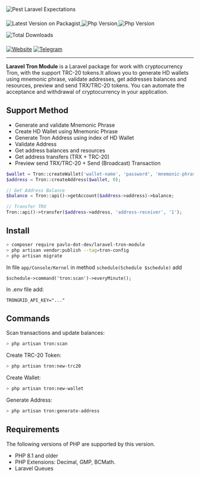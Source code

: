 ![Pest Laravel Expectations](https://banners.beyondco.de/Tron.png?theme=light&packageManager=composer+require&packageName=pavlo-dot-dev%2Flaravel-tron-module&pattern=architect&style=style_1&description=Working+with+cryptocurrency+Tron%2C+supported+TRC-20+tokens&md=1&showWatermark=1&fontSize=100px&images=https%3A%2F%2Flaravel.com%2Fimg%2Flogomark.min.svg)

<a href="https://packagist.org/packages/pavlo-dot-dev/laravel-tron-module" target="_blank">
    <img style="display: inline-block; margin-top: 0.5em; margin-bottom: 0.5em" src="https://img.shields.io/packagist/v/pavlo-dot-dev/laravel-tron-module.svg?style=flat&cacheSeconds=3600" alt="Latest Version on Packagist">
</a>

<a href="https://www.php.net">
    <img style="display: inline-block; margin-top: 0.5em; margin-bottom: 0.5em" src="https://img.shields.io/badge/php-%3E=8.1-brightgreen.svg?maxAge=2592000" alt="Php Version">
</a>

<a href="https://laravel.com/">
    <img style="display: inline-block; margin-top: 0.5em; margin-bottom: 0.5em" src="https://img.shields.io/badge/laravel-%3E=10-red.svg?maxAge=2592000" alt="Php Version">
</a>

<a href="https://packagist.org/packages/pavlo-dot-dev/laravel-tron-module" target="_blank">
    <img style="display: inline-block; margin-top: 0.5em; margin-bottom: 0.5em" src="https://img.shields.io/packagist/dt/pavlo-dot-dev/laravel-tron-module.svg?style=flat&cacheSeconds=3600" alt="Total Downloads">
</a>

<a href="https://pavlo.dev"><img alt="Website" src="https://img.shields.io/badge/Website-https://pavlo.dev-black"></a>
<a href="https://t.me/pavlo_dev"><img alt="Telegram" src="https://img.shields.io/badge/Telegram-@pavlo_dev-blue"></a>

---

**Laravel Tron Module** is a Laravel package for work with cryptocurrency Tron, with the support TRC-20 tokens.It allows you to generate HD wallets using mnemonic phrase, validate addresses, get addresses balances and resources, preview and send TRX/TRC-20 tokens. You can automate the acceptance and withdrawal of cryptocurrency in your application.

## Support Method

- Generate and validate Mnemonic Phrase
- Create HD Wallet using Mnemonic Phrase
- Generate Tron Address using index of HD Wallet
- Validate Address
- Get address balances and resources
- Get address transfers (TRX + TRC-20)
- Preview send TRX/TRC-20 + Send (Broadcast) Transaction

```php
$wallet = Tron::createWallet('wallet-name', 'password', 'mnemonic-phrase', 'mnemonic-passphrase');
$address = Tron::createAddress($wallet, 0);

// Get Address Balance
$balance = Tron::api()->getAccount($address->address)->balance;

// Transfer TRX
Tron::api()->transfer($address->address, 'address-receiver', '1');
```

## Install

```bash
> composer require pavlo-dot-dev/laravel-tron-module
> php artisan vendor:publish --tag=tron-config
> php artisan migrate
```

In file `app/Console/Kernel` in method `schedule(Schedule $schedule)` add 
```
$schedule->command('tron:scan')->everyMinute();
```

In .env file add:
```
TRONGRID_API_KEY="..."
```

## Commands

Scan transactions and update balances:

```bash
> php artisan tron:scan
```

Create TRC-20 Token:

```bash
> php artisan tron:new-trc20
```

Create Wallet:

```bash
> php artisan tron:new-wallet
```

Generate Address:

```bash
> php artisan tron:generate-address
```

## Requirements

The following versions of PHP are supported by this version.

* PHP 8.1 and older
* PHP Extensions: Decimal, GMP, BCMath.
* Laravel Queues